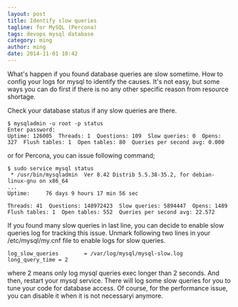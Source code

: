 ```yaml
---
layout: post
title: Identify slow queries
tagline: for MySQL (Percona)
tags: devops mysql database
category: ming
author: ming
date: 2014-11-01 10:42
---
```

What's happen if you found database queries are slow sometime. How to config your logs for mysql to identify the causes. It's not easy, but
some ways you can do first if there is no any other specific reason from resource shortage.

Check your database status if any slow queries are there.

    $ mysqladmin -u root -p status
    Enter password:
    Uptime: 126005  Threads: 1  Questions: 109  Slow queries: 0  Opens: 327  Flush tables: 1  Open tables: 80  Queries per second avg: 0.000

or for Percona, you can issue following command;

    $ sudo service mysql status
     * /usr/bin/mysqladmin  Ver 8.42 Distrib 5.5.38-35.2, for debian-linux-gnu on x86_64
    ...
    Uptime:     76 days 9 hours 17 min 56 sec

    Threads: 41  Questions: 148972423  Slow queries: 5894447  Opens: 1489  Flush tables: 1  Open tables: 552  Queries per second avg: 22.572

If you found many slow queries in last line, you can decide to enable slow queries log for tracking this issue.
Unmark following two lines in your /etc/mysql/my.cnf file to enable logs for slow queries.

    log_slow_queries        = /var/log/mysql/mysql-slow.log
    long_query_time = 2

where 2 means only log mysql queries exec longer than 2 seconds. And then, restart your mysql service.
There will log some slow queries for you to tune your code for database access. Of course, for the performance issue, you can disable it when it is not necessaryi anymore.
